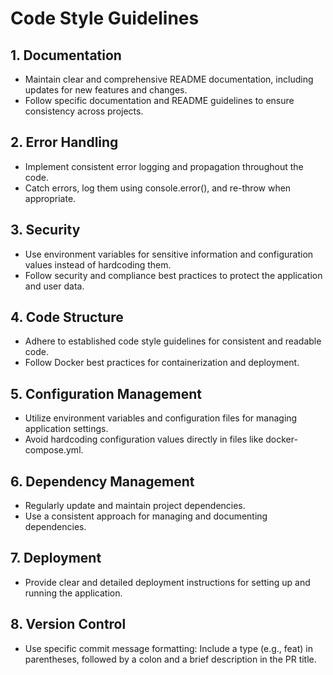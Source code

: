 # Code Style Guidelines

## 1. Documentation
- Maintain clear and comprehensive README documentation, including updates for new features and changes.
- Follow specific documentation and README guidelines to ensure consistency across projects.

## 2. Error Handling
- Implement consistent error logging and propagation throughout the code.
- Catch errors, log them using console.error(), and re-throw when appropriate.

## 3. Security
- Use environment variables for sensitive information and configuration values instead of hardcoding them.
- Follow security and compliance best practices to protect the application and user data.

## 4. Code Structure
- Adhere to established code style guidelines for consistent and readable code.
- Follow Docker best practices for containerization and deployment.

## 5. Configuration Management
- Utilize environment variables and configuration files for managing application settings.
- Avoid hardcoding configuration values directly in files like docker-compose.yml.

## 6. Dependency Management
- Regularly update and maintain project dependencies.
- Use a consistent approach for managing and documenting dependencies.

## 7. Deployment
- Provide clear and detailed deployment instructions for setting up and running the application.

## 8. Version Control
- Use specific commit message formatting: Include a type (e.g., feat) in parentheses, followed by a colon and a brief description in the PR title.

